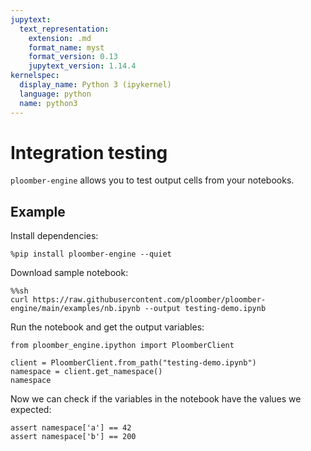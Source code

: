 ```yaml
---
jupytext:
  text_representation:
    extension: .md
    format_name: myst
    format_version: 0.13
    jupytext_version: 1.14.4
kernelspec:
  display_name: Python 3 (ipykernel)
  language: python
  name: python3
---
```


# Integration testing

`ploomber-engine` allows you to test output cells from your notebooks.

## Example

Install dependencies:

```{code-cell} ipython3
%pip install ploomber-engine --quiet
```

Download sample notebook:

```{code-cell} ipython3
%%sh
curl https://raw.githubusercontent.com/ploomber/ploomber-engine/main/examples/nb.ipynb --output testing-demo.ipynb
```

Run the notebook and get the output variables:

```{code-cell} ipython3
from ploomber_engine.ipython import PloomberClient

client = PloomberClient.from_path("testing-demo.ipynb")
namespace = client.get_namespace()
namespace
```

Now we can check if the variables in the notebook have the values we expected:

```{code-cell} ipython3
assert namespace['a'] == 42
assert namespace['b'] == 200
```
